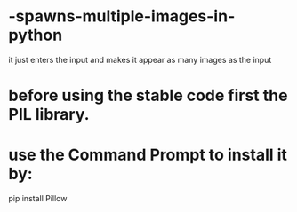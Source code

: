 # -spawns-multiple-images-in-python
it just enters the input and makes it appear as many images as the input

# before using the stable code first the PIL library.
# use the Command Prompt to install it by:

pip install Pillow


